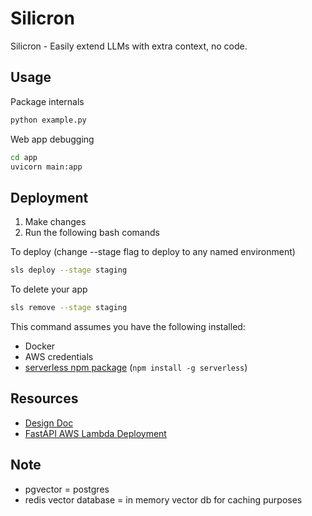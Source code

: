 # Silicron
Silicron - Easily extend LLMs with extra context, no code.

## Usage

Package internals
```bash
python example.py
```

Web app debugging
```bash
cd app
uvicorn main:app
```

## Deployment

1. Make changes
2. Run the following bash comands

To deploy (change --stage flag to deploy to any named environment)
```bash
sls deploy --stage staging 
```

To delete your app
```bash
sls remove --stage staging
```

This command assumes you have the following installed:
- Docker
- AWS credentials
- [serverless npm package](https://www.npmjs.com/package/serverless) (`npm install -g serverless`)

## Resources
- [Design Doc](https://docs.google.com/document/d/1MfPYqvYliRFHUaQkkjJrplB-LnGcamcLJK97dgilbUY/edit#)
- [FastAPI AWS Lambda Deployment](https://ademoverflow.com/blog/tutorial-fastapi-aws-lambda-serverless/)

## Note
- pgvector = postgres
- redis vector database = in memory vector db for  caching purposes
